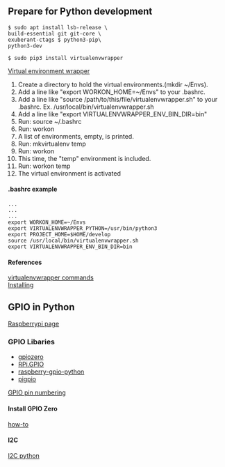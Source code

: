 ## Prepare for Python development
`$ sudo apt install lsb-release \`     
   `build-essential git git-core \`     
   `exuberant-ctags $ python3-pip\`          
   `python3-dev`  
   
 `$ sudo pip3 install virtualenvwrapper`
  
[Virtual environment wrapper](https://virtualenvwrapper.readthedocs.io/en/latest/)
1. Create a directory to hold the virtual environments.(mkdir ~/Envs).
2. Add a line like "export WORKON_HOME=~/Envs" to your .bashrc.
3. Add a line like "source /path/to/this/file/virtualenvwrapper.sh" to your .bashrc.
   Ex. /usr/local/bin/virtualenvwrapper.sh
4. Add a line like "export VIRTUALENVWRAPPER_ENV_BIN_DIR=bin"
5. Run: source ~/.bashrc
6. Run: workon
7. A list of environments, empty, is printed.
8. Run: mkvirtualenv temp
9. Run: workon
10. This time, the "temp" environment is included.
11. Run: workon temp
12. The virtual environment is activated    

#### .bashrc example
` ... `    
` ... `    
` ... `    
`export WORKON_HOME=~/Envs`    
`export VIRTUALENVWRAPPER_PYTHON=/usr/bin/python3`    
`export PROJECT_HOME=$HOME/develop`    
`source /usr/local/bin/virtualenvwrapper.sh`    
`export VIRTUALENVWRAPPER_ENV_BIN_DIR=bin`    

#### References
[virtualenvwrapper commands](https://virtualenvwrapper.readthedocs.io/en/latest/command_ref.html)    
[Installing](https://medium.com/@gitudaniel/installing-virtualenvwrapper-for-python3-ad3dfea7c717)

## GPIO in Python
[Raspberrypi page](https://www.raspberrypi.org/documentation/usage/gpio/python/README.md)
### GPIO Libaries
* [gpiozero](https://gpiozero.readthedocs.io/en/stable/)
* [RPi.GPIO](https://pypi.org/project/RPi.GPIO/)
* [raspberry-gpio-python](https://sourceforge.net/p/raspberry-gpio-python/wiki/Home/)
* [pigpio](https://pypi.org/project/pigpio/)  

[GPIO pin numbering](https://gpiozero.readthedocs.io/en/stable/recipes.html#pin-numbering)
#### Install GPIO Zero
[how-to](https://gpiozero.readthedocs.io/en/stable/installing.html#installing-gpio-zero)
#### I2C
[I2C python](https://www.instructables.com/id/Raspberry-Pi-I2C-Python/)
